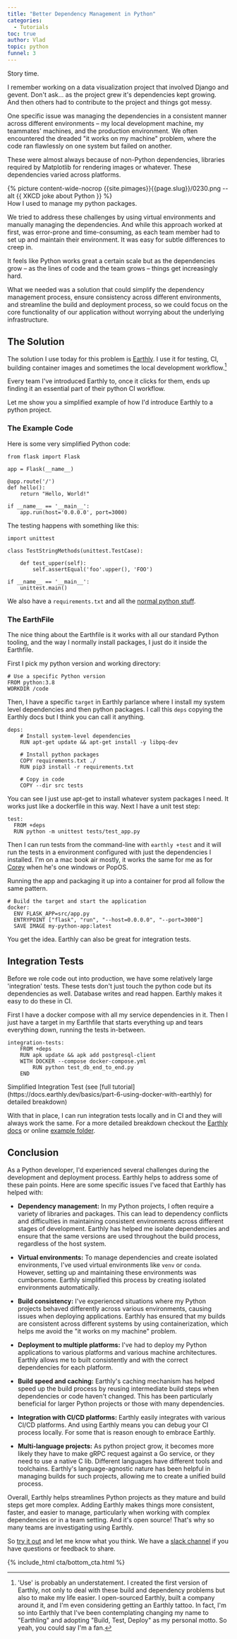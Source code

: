 ```yaml
---
title: "Better Dependency Management in Python"
categories:
  - Tutorials
toc: true
author: Vlad
topic: python
funnel: 3
---
```

<!-- markdownlint-disable MD036 -->

Story time.

I remember working on a data visualization project that involved Django and gevent. Don't ask... as the project grew it's dependencies kept growing. And then others had to contribute to the project and things got messy.

One specific issue was managing the dependencies in a consistent manner across different environments – my local development machine, my teammates' machines, and the production environment. We often encountered the dreaded "it works on my machine" problem, where the code ran flawlessly on one system but failed on another.

These were almost always because of non-Python dependencies, libraries required by Matplotlib for rendering images or whatever. These dependencies varied across platforms.

<div>
{% picture content-wide-nocrop {{site.pimages}}{{page.slug}}/0230.png --alt {{ XKCD joke about Python }} %}
<figcaption>How I used to manage my python packages.</figcaption>
</div>

We tried to address these challenges by using virtual environments and manually managing the dependencies. And while this approach worked at first, was error-prone and time-consuming, as each team member had to set up and maintain their environment. It was easy for subtle differences to creep in.

It feels like Python works great a certain scale but as the dependencies grow – as the lines of code and the team grows – things get increasingly hard.

What we needed was a solution that could simplify the dependency management process, ensure consistency across different environments, and streamline the build and deployment process, so we could focus on the core functionality of our application without worrying about the underlying infrastructure.

## The Solution

The solution I use today for this problem is [Earthly](/). I use it for testing, CI, building container images and sometimes the local development workflow.[^1]

[^1]: 'Use' is probably an understatement. I created the first version of Earthly, not only to deal with these build and dependency problems but also to make my life easier. I open-sourced Earthly, built a company around it, and I'm even considering getting an Earthly tattoo. In fact, I'm so into Earthly that I've been contemplating changing my name to "Earthling" and adopting "Build, Test, Deploy" as my personal motto. So yeah, you could say I'm a fan.

Every team I've introduced Earthly to, once it clicks for them, ends up finding it an essential part of their python CI workflow.

Let me show you a simplified example of how I'd introduce Earthly to a python project.

### The Example Code

Here is some very simplified Python code:

~~~{.python caption="src/app.py"}
from flask import Flask

app = Flask(__name__)

@app.route('/')
def hello():
    return "Hello, World!"

if __name__ == '__main__':
    app.run(host='0.0.0.0', port=3000)
~~~

The testing happens with something like this:

~~~{.python caption="tests/test_app.py"}
import unittest

class TestStringMethods(unittest.TestCase):

    def test_upper(self):
        self.assertEqual('foo'.upper(), 'FOO')

if __name__ == '__main__':
    unittest.main()
~~~

We also have a `requirements.txt` and all the [normal python stuff](https://github.com/earthly/earthly/tree/main/examples/python).

### The EarthFile

The nice thing about the Earthfile is it works with all our standard Python tooling, and the way I normally install packages, I just do it inside the Earthfile.

First I pick my python version and working directory:

~~~{.dockerfile caption="Earthfile"}
# Use a specific Python version
FROM python:3.8
WORKDIR /code
~~~

Then, I have a specific `target` in Earthly parlance where I install my system level dependencies and then python packages. I call this `deps` copying the Earthly docs but I think you can call it anything.

~~~{.dockerfile caption="Earthfile"}
deps:
    # Install system-level dependencies
    RUN apt-get update && apt-get install -y libpq-dev

    # Install python packages
    COPY requirements.txt ./
    RUN pip3 install -r requirements.txt

    # Copy in code
    COPY --dir src tests
~~~

You can see I just use apt-get to install whatever system packages I need. It works just like a dockerfile in this way. Next I have a unit test step:

~~~{.dockerfile caption="Earthfile"}
test:
  FROM +deps
  RUN python -m unittest tests/test_app.py
~~~

Then I can run tests from the command-line with `earthly +test` and it will run the tests in a environment configured with just the dependencies I installed. I'm on a mac book air mostly, it works the same for me as for [Corey](https://earthly.dev/blog/authors/corey/) when he's one windows or PopOS.

Running the app and packaging it up into a container for prod all follow the same pattern.

~~~{.dockerfile caption="Earthfile"}
# Build the target and start the application
docker:
  ENV FLASK_APP=src/app.py
  ENTRYPOINT ["flask", "run", "--host=0.0.0.0", "--port=3000"]
  SAVE IMAGE my-python-app:latest
~~~

You get the idea. Earthly can also be great for integration tests.

## Integration Tests

Before we role code out into production, we have some relatively large 'integration' tests. These tests don't just touch the python code but its dependencies as well. Database writes and read happen. Earthly makes it easy to do these in CI.

First I have a docker compose with all my service dependencies in it. Then I just have a target in my Earthfile that starts everything up and tears everything down, running the tests in-between.

~~~{.dockerfile caption="Earthfile"}
integration-tests:
    FROM +deps 
    RUN apk update && apk add postgresql-client
    WITH DOCKER --compose docker-compose.yml 
        RUN python test_db_end_to_end.py
    END
~~~

<figcaption>Simplified Integration Test (see [full tutorial](https://docs.earthly.dev/basics/part-6-using-docker-with-earthly) for detailed breakdown)</figcaption>

With that in place, I can run integration tests locally and in CI and they will always work the same. For a more detailed breakdown checkout the [Earthly docs](https://docs.earthly.dev/) or online [example folder](https://docs.earthly.dev/docs/examples).

## Conclusion

As a Python developer, I'd experienced several challenges during the development and deployment process. Earthly helps to address some of these pain points. Here are some specific issues I've faced that Earthly has helped with:

* **Dependency management:** In my Python projects, I often require a variety of libraries and packages. This can lead to dependency conflicts and difficulties in maintaining consistent environments across different stages of development. Earthly has helped me isolate dependencies and ensure that the same versions are used throughout the build process, regardless of the host system.

* **Virtual environments:** To manage dependencies and create isolated environments, I've used virtual environments like `venv` or `conda`. However, setting up and maintaining these environments was cumbersome. Earthly simplified this process by creating isolated environments automatically.

* **Build consistency:** I've experienced situations where my Python projects behaved differently across various environments, causing issues when deploying applications. Earthly has ensured that my builds are consistent across different systems by using containerization, which helps me avoid the "it works on my machine" problem.

* **Deployment to multiple platforms:** I've had to deploy my Python applications to various platforms and various machine architectures. Earthly allows me to built consistently and with the correct dependencies for each platform.

* **Build speed and caching:** Earthly's caching mechanism has helped speed up the build process by reusing intermediate build steps when dependencies or code haven't changed. This has been particularly beneficial for larger Python projects or those with many dependencies.

* **Integration with CI/CD platforms:** Earthly easily integrates with various CI/CD platforms. And using Earthly means you can debug your CI process locally. For some that is reason enough to embrace Earthly.

* **Multi-language projects:** As python project grow, it becomes more likely they have to make gRPC request against a Go service, or they need to use a native C lib. Different languages have different tools and toolchains. Earthly's language-agnostic nature has been helpful in managing builds for such projects, allowing me to create a unified build process.

Overall, Earthly helps streamlines Python projects as they mature and build steps get more complex. Adding Earthly makes things more consistent, faster, and easier to manage, particularly when working with complex dependencies or in a team setting. And it's open source! That's why so many teams are investigating using Earthly.

So [try it out](/) and let me know what you think. We have a [slack channel](/slack) if you have questions or feedback to share.

{% include_html cta/bottom_cta.html %}
